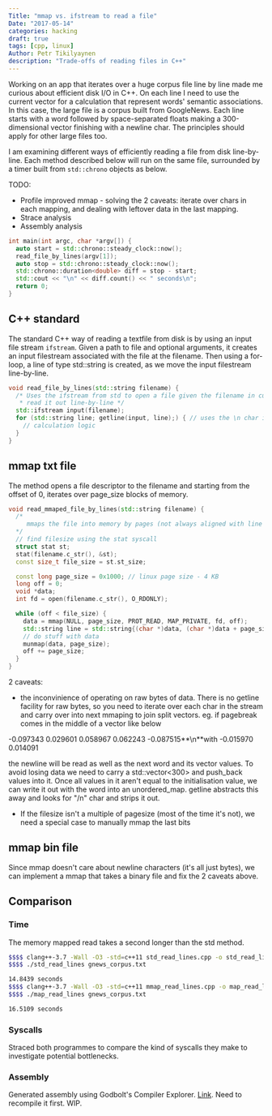```yaml
---
Title: "mmap vs. ifstream to read a file"
Date: "2017-05-14"
categories: hacking
draft: true
tags: [cpp, linux]
Author: Petr Tikilyaynen
description: "Trade-offs of reading files in C++"
---
```


Working on an app that iterates over a huge corpus file line by line made me curious about efficient disk I/O in C++. On each line I need to use the current vector for a calculation that represent words' semantic associations. In this case, the large file is a corpus built from GoogleNews. Each line starts with a word followed by space-separated floats making a 300-dimensional vector finishing with a newline char. The principles should apply for other large files too.

I am examining different ways of efficiently reading a file from disk line-by-line. Each method described below will run on the same file, surrounded by a timer built from ```std::chrono``` objects as below.

TODO:

  * Profile improved mmap - solving the 2 caveats: iterate over chars in each mapping, and dealing with leftover data in the last mapping.
  * Strace analysis
  * Assembly analysis

```cpp
int main(int argc, char *argv[]) {
  auto start = std::chrono::steady_clock::now();
  read_file_by_lines(argv[1]);
  auto stop = std::chrono::steady_clock::now();
  std::chrono::duration<double> diff = stop - start;
  std::cout << "\n" << diff.count() << " seconds\n";
  return 0;
}
```

## C++ standard

The standard C++ way of reading a textfile from disk is by using an input file stream ```ifstream```. Given a path to file and optional arguments, it creates an input filestream associated with the file at the filename. Then using a for-loop, a line of type std::string is created, as we move the input filestream line-by-line.

```cpp
void read_file_by_lines(std::string filename) {
  /* Uses the ifstream from std to open a file given the filename in cur_dir and
   * read it out line-by-line */
  std::ifstream input(filename); 
  for (std::string line; getline(input, line);) { // uses the \n char in txt file
    // calculation logic
  }
}
```

## mmap txt file

The method opens a file descriptor to the filename and starting from the offset of 0, iterates over page_size blocks of memory. 

```cpp
void read_mmaped_file_by_lines(std::string filename) {
  /*
     mmaps the file into memory by pages (not always aligned with line size).
  */
  // find filesize using the stat syscall
  struct stat st;
  stat(filename.c_str(), &st);
  const size_t file_size = st.st_size;

  const long page_size = 0x1000; // linux page size - 4 KB
  long off = 0;
  void *data;
  int fd = open(filename.c_str(), O_RDONLY);

  while (off < file_size) {
    data = mmap(NULL, page_size, PROT_READ, MAP_PRIVATE, fd, off);
    std::string line = std::string{(char *)data, (char *)data + page_size};
    // do stuff with data
    munmap(data, page_size);
    off += page_size;
  }
}
```

2 caveats:

  * the inconvinience of operating on raw bytes of data. There is no getline facility for raw bytes, so you need to iterate over each char in the stream and carry over into next mmaping to join split vectors. eg. if pagebreak comes in the middle of a vector like below

-0.097343 0.029601 0.058967 0.062243 -0.087515**\n**with -0.015970 0.014091 

the newline will be read as well as the next word and its vector values. To avoid losing data we need to carry a std::vector<300> and push_back values into it. Once all values in it aren't equal to the initialisation value, we can write it out with the word into an unordered\_map. getline abstracts this away and looks for "/n" char and strips it out. 

  * If the filesize isn't a multiple of pagesize (most of the time it's not), we need a special case to manually mmap the last bits


## mmap bin file

Since mmap doesn't care about newline characters (it's all just bytes), we can implement a mmap that takes a binary file and fix the 2 caveats above. 


## Comparison

### Time

The memory mapped read takes a second longer than the std method.

```bash
$$$$ clang++-3.7 -Wall -O3 -std=c++11 std_read_lines.cpp -o std_read_lines
$$$$ ./std_read_lines gnews_corpus.txt 

14.8439 seconds
$$$$ clang++-3.7 -Wall -O3 -std=c++11 mmap_read_lines.cpp -o map_read_lines
$$$$ ./map_read_lines gnews_corpus.txt 

16.5109 seconds
```

### Syscalls

Straced both programmes to compare the kind of syscalls they make to investigate potential bottlenecks.

### Assembly

Generated assembly using Godbolt's Compiler Explorer. [Link](https://godbolt.org/g/SRsjN1). Need to recompile it first. WIP.
